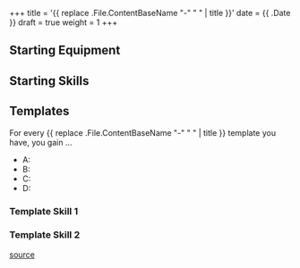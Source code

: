 +++
title = '{{ replace .File.ContentBaseName "-" " " | title }}'
date = {{ .Date }}
draft = true
weight = 1
+++

## Starting Equipment

## Starting Skills

## Templates
For every {{ replace .File.ContentBaseName "-" " " | title }} template you have, you gain ...

- A: 
- B: 
- C: 
- D: 

### Template Skill 1

### Template Skill 2

[source](https://www.google.com)
